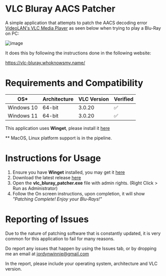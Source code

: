 # VLC Bluray AACS Patcher

A simple application that attempts to patch the AACS decoding error [VideoLAN's VLC Media Player](https://www.videolan.org/) as seen below when trying to play a Blu-Ray on PC:

![image](https://github.com/Jyodann/vlc_bluray_patcher/assets/48559311/52620f36-b4d2-4323-b800-2501d4fa5888)

It does this by following the instructions done in the following website:

https://vlc-bluray.whoknowsmy.name/ 



# Requirements and Compatibility

| OS*          | Architecture |VLC Version | Verified 
| ----------- | -----------  | ---------  | -------- 
| Windows 10  | 64-bit       | 3.0.20     | ✅
| Windows 11  | 64-bit       | 3.0.20     | ✅    

This application uses **Winget**, please install it [here](https://apps.microsoft.com/detail/9NBLGGH4NNS1?rtc=1&hl=en-sg&gl=SG)

** MacOS, Linux platform support is in the pipeline. 

# Instructions for Usage
1. Ensure you have **Winget** installed, you may get it [here](https://apps.microsoft.com/detail/9NBLGGH4NNS1?rtc=1&hl=en-sg&gl=SG)
2. Download the latest release [here](https://github.com/Jyodann/vlc_bluray_patcher/releases/)
3. Open the **vlc_bluray_patcher.exe** file with admin rights. (Right Click > Run as Administrator) 
4. Follow the On screen instructions, upon completion, it will show *"Patching Complete! Enjoy your Blu-Rays!"*

# Reporting of Issues
Due to the nature of patching software that is constantly updated, it is very common for this application to fail for many reasons.
      

Do report any issues that happen by using the Issues tab, or by dropping me an email at jordynwinnie@gmail.com

In the report, please include your operating system, architecture and VLC version. 
